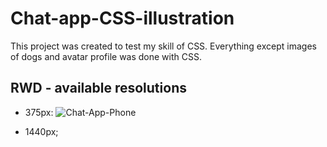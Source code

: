 # Chat-app-CSS-illustration


This project was created to test my skill of CSS. Everything except images of dogs and avatar profile was done with CSS.

## RWD - available resolutions
- 375px:
![Chat-App-Phone](https://user-images.githubusercontent.com/62474258/188392586-a784f623-5ea4-4ac0-bc11-e6c3215514f8.gif)

- 1440px;
